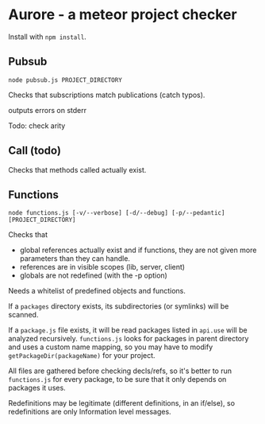 # Aurore - a meteor project checker

Install with `npm install`.

## Pubsub

    node pubsub.js PROJECT_DIRECTORY

Checks that subscriptions match publications (catch typos).

outputs errors on stderr

Todo: check arity

## Call (todo)

Checks that methods called actually exist.


## Functions

	node functions.js [-v/--verbose] [-d/--debug] [-p/--pedantic] [PROJECT_DIRECTORY]

Checks that
 - global references actually exist and if functions, they are not given
   more parameters than they can handle.
 - references are in visible scopes (lib, server, client)
 - globals are not redefined (with the -p option)


Needs a whitelist of predefined objects and functions.

If a `packages` directory exists, its subdirectories (or symlinks) will be scanned.

If a `package.js` file exists, it will be read packages listed in `api.use` will be analyzed recursively.
`functions.js` looks for packages in parent directory and uses a custom name mapping,
so you may have to modify `getPackageDir(packageName)` for your project.

All files are gathered before checking decls/refs, so it's better to run `functions.js`
for every package, to be sure that it only depends on packages it uses.

Redefinitions may be legitimate (different definitions, in an if/else),
so redefinitions are only Information level messages.
